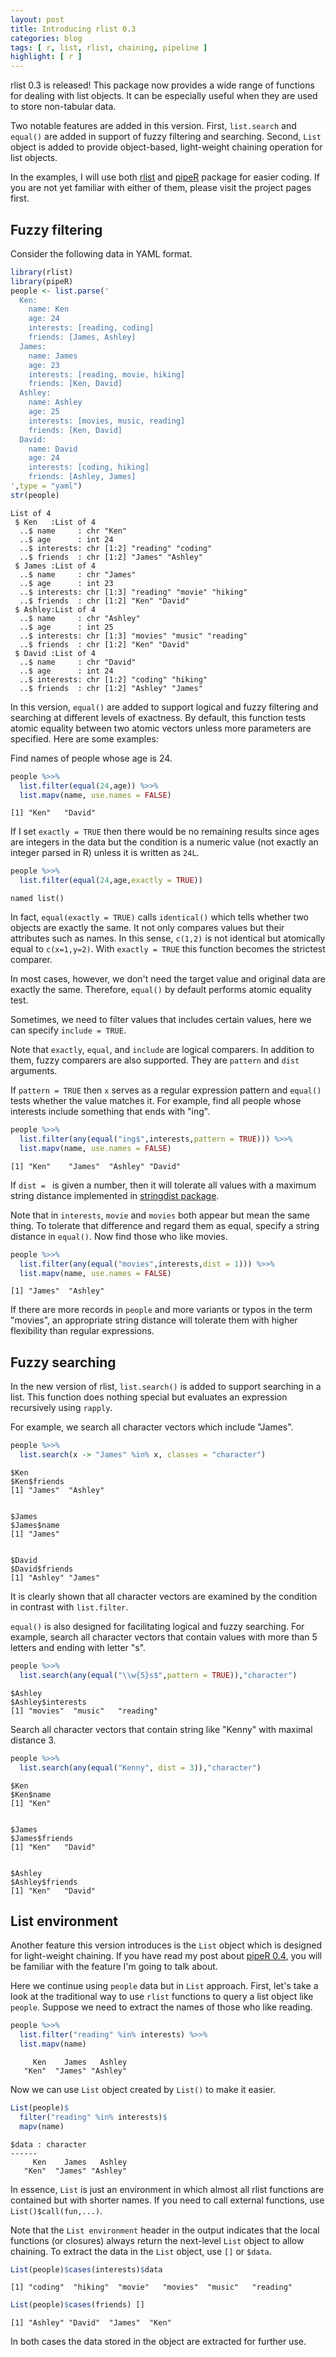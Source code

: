 ```yaml
---
layout: post
title: Introducing rlist 0.3
categories: blog
tags: [ r, list, rlist, chaining, pipeline ]
highlight: [ r ]
---
```




rlist 0.3 is released! This package now provides a wide range of functions for dealing with list objects. It can be especially useful when they are used to store non-tabular data.

Two notable features are added in this version. First, `list.search` and `equal()` are added in support of fuzzy filtering and searching. Second, `List` object is added to provide object-based, light-weight chaining operation for list objects.

In the examples, I will use both [rlist](http://renkun.me/rlist/) and [pipeR](http://renkun.me/pipeR/) package for easier coding. If you are not yet familiar with either of them, please visit the project pages first.

## Fuzzy filtering

Consider the following data in YAML format.


```r
library(rlist)
library(pipeR)
people <- list.parse('
  Ken:
    name: Ken
    age: 24
    interests: [reading, coding]
    friends: [James, Ashley]
  James:
    name: James
    age: 23
    interests: [reading, movie, hiking]
    friends: [Ken, David]
  Ashley:
    name: Ashley
    age: 25
    interests: [movies, music, reading]
    friends: [Ken, David]
  David:
    name: David
    age: 24
    interests: [coding, hiking]
    friends: [Ashley, James]
',type = "yaml")
str(people)
```

```
List of 4
 $ Ken   :List of 4
  ..$ name     : chr "Ken"
  ..$ age      : int 24
  ..$ interests: chr [1:2] "reading" "coding"
  ..$ friends  : chr [1:2] "James" "Ashley"
 $ James :List of 4
  ..$ name     : chr "James"
  ..$ age      : int 23
  ..$ interests: chr [1:3] "reading" "movie" "hiking"
  ..$ friends  : chr [1:2] "Ken" "David"
 $ Ashley:List of 4
  ..$ name     : chr "Ashley"
  ..$ age      : int 25
  ..$ interests: chr [1:3] "movies" "music" "reading"
  ..$ friends  : chr [1:2] "Ken" "David"
 $ David :List of 4
  ..$ name     : chr "David"
  ..$ age      : int 24
  ..$ interests: chr [1:2] "coding" "hiking"
  ..$ friends  : chr [1:2] "Ashley" "James"
```

In this version, `equal()` are added to support logical and fuzzy filtering and searching at different levels of exactness. By default, this function tests atomic equality between two atomic vectors unless more parameters are specified. Here are some examples:

Find names of people whose age is 24.


```r
people %>>%
  list.filter(equal(24,age)) %>>%
  list.mapv(name, use.names = FALSE)
```

```
[1] "Ken"   "David"
```

If I set `exactly = TRUE` then there would be no remaining results since ages are integers in the data but the condition is a numeric value (not exactly an integer parsed in R) unless it is written as `24L`.


```r
people %>>%
  list.filter(equal(24,age,exactly = TRUE))
```

```
named list()
```

In fact, `equal(exactly = TRUE)` calls `identical()` which tells whether two objects are exactly the same. It not only compares values but their attributes such as names. In this sense, `c(1,2)` is not identical but atomically equal to `c(x=1,y=2)`. With `exactly = TRUE` this function becomes the strictest comparer.

In most cases, however, we don't need the target value and original data are exactly the same. Therefore, `equal()` by default performs atomic equality test.

Sometimes, we need to filter values that includes certain values, here we can specify `include = TRUE`.

Note that `exactly`, `equal`, and `include` are logical comparers. In addition to them, fuzzy comparers are also supported. They are `pattern` and `dist` arguments.

If `pattern = TRUE` then `x` serves as a regular expression pattern and `equal()` tests whether the value matches it. For example, find all people whose interests include something that ends with "ing".


```r
people %>>%
  list.filter(any(equal("ing$",interests,pattern = TRUE))) %>>%
  list.mapv(name, use.names = FALSE)
```

```
[1] "Ken"    "James"  "Ashley" "David" 
```

If `dist = ` is given a number, then it will tolerate all values with a maximum string distance implemented in [stringdist package](http://cran.r-project.org/web/packages/stringdist/).

Note that in `interests`, `movie` and `movies` both appear but mean the same thing. To tolerate that difference and regard them as equal, specify a string distance in `equal()`. Now find those who like movies.


```r
people %>>%
  list.filter(any(equal("movies",interests,dist = 1))) %>>%
  list.mapv(name, use.names = FALSE)
```

```
[1] "James"  "Ashley"
```

If there are more records in `people` and more variants or typos in the term "movies", an appropriate string distance will tolerate them with higher flexibility than regular expressions.

## Fuzzy searching

In the new version of rlist, `list.search()` is added to support searching in a list. This function does nothing special but evaluates an expression recursively using `rapply`.

For example, we search all character vectors which include "James".


```r
people %>>%
  list.search(x -> "James" %in% x, classes = "character")
```

```
$Ken
$Ken$friends
[1] "James"  "Ashley"


$James
$James$name
[1] "James"


$David
$David$friends
[1] "Ashley" "James" 
```

It is clearly shown that all character vectors are examined by the condition in contrast with `list.filter`.

`equal()` is also designed for facilitating logical and fuzzy searching. For example, search all character vectors that contain values with more than 5 letters and ending with letter "s".


```r
people %>>%
  list.search(any(equal("\\w{5}s$",pattern = TRUE)),"character")
```

```
$Ashley
$Ashley$interests
[1] "movies"  "music"   "reading"
```

Search all character vectors that contain string like "Kenny" with maximal distance 3.


```r
people %>>%
  list.search(any(equal("Kenny", dist = 3)),"character")
```

```
$Ken
$Ken$name
[1] "Ken"


$James
$James$friends
[1] "Ken"   "David"


$Ashley
$Ashley$friends
[1] "Ken"   "David"
```


## List environment

Another feature this version introduces is the `List` object which is designed for light-weight chaining. If you have read my post about [pipeR 0.4](http://renkun.me/blog/2014/08/04/introducing-pipeR-0.4.html), you will be familiar with the feature I'm going to talk about.

Here we continue using `people` data but in `List` approach. First, let's take a look at the traditional way to use `rlist` functions to query a list object like `people`. Suppose we need to extract the names of those who like reading.


```r
people %>>%
  list.filter("reading" %in% interests) %>>%
  list.mapv(name)
```

```
     Ken    James   Ashley 
   "Ken"  "James" "Ashley" 
```

Now we can use `List` object created by `List()` to make it easier.


```r
List(people)$
  filter("reading" %in% interests)$
  mapv(name)
```

```
$data : character 
------
     Ken    James   Ashley 
   "Ken"  "James" "Ashley" 
```

In essence, `List` is just an environment in which almost all rlist functions are contained but with shorter names. If you need to call external functions, use `List()$call(fun,...)`.

Note that the `List environment` header in the output indicates that the local functions (or closures) always return the next-level `List` object to allow chaining. To extract the data in the `List` object, use `[]` or `$data`.


```r
List(people)$cases(interests)$data
```

```
[1] "coding"  "hiking"  "movie"   "movies"  "music"   "reading"
```


```r
List(people)$cases(friends) []
```

```
[1] "Ashley" "David"  "James"  "Ken"   
```

In both cases the data stored in the object are extracted for further use.

